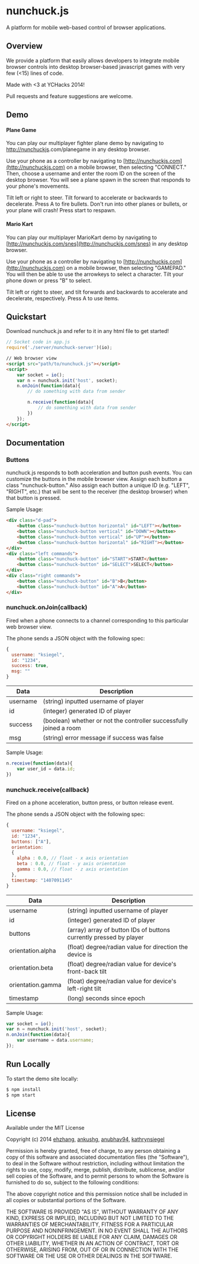 # nunchuck.js

A platform for mobile web-based control of browser applications.

Overview
--------

We provide a platform that easily allows developers to integrate mobile browser controls into desktop browser-based javascript games with very few (<15) lines of code.

Made with <3 at YCHacks 2014! 

Pull requests and feature suggestions are welcome.

Demo
------

#### Plane Game

You can play our multiplayer fighter plane demo by navigating to [http://nunchuckjs](http://nunchuckjs).com/planegame in any desktop browser.

Use your phone as a controller by navigating to [http://nunchuckjs.com](http://nunchuckjs.com) on a mobile browser, then selecting "CONNECT." Then, choose a username and enter the room ID on the screen of the desktop browser. You will see a plane spawn in the screen that responds to your phone's movements.

Tilt left or right to steer. Tilt forward to accelerate or backwards to decelerate. Press A to fire bullets. Don't run into other planes or bullets, or your plane will crash! Press start to respawn.

#### Mario Kart

You can play our multiplayer MarioKart demo by navigating to [http://nunchuckjs.com/snes](http://nunchuckjs.com/snes) in any desktop browser.

Use your phone as a controller by navigating to [http://nunchuckjs.com](http://nunchuckjs.com) on a mobile browser, then selecting "GAMEPAD." You will then be able to use the arrowkeys to select a character. Tilt your phone down or press "B" to select.

Tilt left or right to steer, and tilt forwards and backwards to accelerate and decelerate, respectively. Press A to use items.


Quickstart
----------

Download nunchuck.js and refer to it in any html file to get started!

```javascript
// Socket code in app.js
require('./server/nunchuck-server')(io);
```

```html
// Web browser view
<script src="path/to/nunchuck.js"></script>
<script>
	var socket = io();
	var n = nunchuck.init('host', socket);
    n.onJoin(function(data){
        // do something with data from sender

        n.receive(function(data){
        	// do something with data from sender
        })
    });
</script>
```

Documentation
-------------

### Buttons

nunchuck.js responds to both acceleration and button push events. You can customize the buttons in the mobile browser view. Assign each button a class "nunchuck-button." Also assign each button a unique ID (e.g. "LEFT", "RIGHT", etc.) that will be sent to the receiver (the desktop browser) when that button is pressed.

Sample Usage:
```html
<div class="d-pad">
    <button class="nunchuck-button horizontal" id="LEFT"></button>
    <button class="nunchuck-button vertical" id="DOWN"></button>
    <button class="nunchuck-button vertical" id="UP"></button>
    <button class="nunchuck-button horizontal" id="RIGHT"></button>
</div>
<div class="left commands">
    <button class="nunchuck-button" id="START">START</button>
    <button class="nunchuck-button" id="SELECT">SELECT</button>
</div>
<div class="right commands">
	<button class="nunchuck-button" id="B">B</button>
	<button class="nunchuck-button" id="A">A</button>
</div>
```

### nunchuck.onJoin(callback)

Fired when a phone connects to a channel corresponding to this particular web browser view.

The phone sends a JSON object with the following spec:
```javascript
{
  username: "ksiegel",
  id: "1234",
  success: true,
  msg: ""
}
```

Data              | Description                               
----------------- | -----------------------------------------------------
username          | (string) inputted username of player 
id                | (integer) generated ID of player 
success           | (boolean) whether or not the controller successfully joined a room
msg               | (string) error message if success was false

Sample Usage:
```javascript
n.receive(function(data){
	var user_id = data.id;
})
```


### nunchuck.receive(callback)

Fired on a phone acceleration, button press, or button release event.

The phone sends a JSON object with the following spec:
```javascript
{
  username: "ksiegel",
  id: "1234",
  buttons: ["A"],
  orientation: 
  {
    alpha : 0.0, // float - x axis orientation
    beta : 0.0, // float - y axis orientation
    gamma : 0.0, // float - z axis orientation
  },
  timestamp: "1407091145"
}
```

Data              | Description                               
----------------- | ---------------------------------------------------
username          | (string) inputted username of player 
id                | (integer) generated ID of player 
buttons           | (array) array of button IDs of buttons currently pressed by player
orientation.alpha | (float) degree/radian value for direction the device is
orientation.beta  | (float) degree/radian value for device's front-back tilt
orientation.gamma | (float) degree/radian value for device's left-right tilt  
timestamp         | (long) seconds since epoch

Sample Usage:
```javascript
var socket = io();
var n = nunchuck.init('host', socket);
n.onJoin(function(data){
	var username = data.username;
});
```

Run Locally
-------------
To start the demo site locally:

```sh
$ npm install
$ npm start
```

License
-------------
Available under the MIT License

Copyright (c) 2014 [ehzhang](https://github.com/ehzhang), [ankushg](https://github.com/ankushg), [anubhav94](https://github.com/anubhav94), [kathrynsiegel](https://github.com/kathrynsiegel)

Permission is hereby granted, free of charge, to any person obtaining a copy
of this software and associated documentation files (the "Software"), to deal
in the Software without restriction, including without limitation the rights
to use, copy, modify, merge, publish, distribute, sublicense, and/or sell
copies of the Software, and to permit persons to whom the Software is
furnished to do so, subject to the following conditions:

The above copyright notice and this permission notice shall be included in
all copies or substantial portions of the Software.

THE SOFTWARE IS PROVIDED "AS IS", WITHOUT WARRANTY OF ANY KIND, EXPRESS OR
IMPLIED, INCLUDING BUT NOT LIMITED TO THE WARRANTIES OF MERCHANTABILITY,
FITNESS FOR A PARTICULAR PURPOSE AND NONINFRINGEMENT. IN NO EVENT SHALL THE
AUTHORS OR COPYRIGHT HOLDERS BE LIABLE FOR ANY CLAIM, DAMAGES OR OTHER
LIABILITY, WHETHER IN AN ACTION OF CONTRACT, TORT OR OTHERWISE, ARISING FROM,
OUT OF OR IN CONNECTION WITH THE SOFTWARE OR THE USE OR OTHER DEALINGS IN
THE SOFTWARE.

